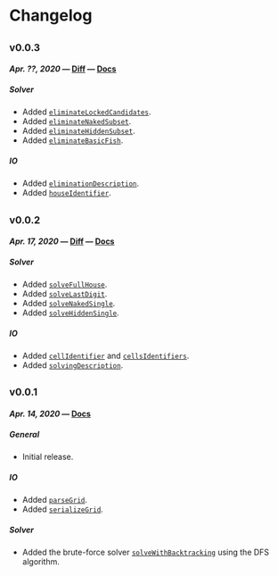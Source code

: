 # Changelog

## <sub>v0.0.3</sub>

#### _Apr. ??, 2020_ — [Diff](https://github.com/VAdri/sudoku-master/compare/v0.0.2...v0.0.3) — [Docs](https://github.com/VAdri/sudoku-master/blob/v0.0.3/doc/API.md)

##### Solver

- Added [`eliminateLockedCandidates`](https://github.com/VAdri/sudoku-master/blob/v0.0.3/doc/README.md#eliminateLockedCandidates).
- Added [`eliminateNakedSubset`](https://github.com/VAdri/sudoku-master/blob/v0.0.3/doc/README.md#eliminateNakedSubset).
- Added [`eliminateHiddenSubset`](https://github.com/VAdri/sudoku-master/blob/v0.0.3/doc/README.md#eliminateHiddenSubset).
- Added [`eliminateBasicFish`](https://github.com/VAdri/sudoku-master/blob/v0.0.3/doc/README.md#eliminateBasicFish).

##### IO

- Added [`eliminationDescription`](https://github.com/VAdri/sudoku-master/blob/v0.0.3/doc/API.md#eliminationDescription).
- Added [`houseIdentifier`](https://github.com/VAdri/sudoku-master/blob/v0.0.3/doc/API.md#houseIdentifier).

## <sub>v0.0.2</sub>

#### _Apr. 17, 2020_ — [Diff](https://github.com/VAdri/sudoku-master/compare/v0.0.1...v0.0.2) — [Docs](https://github.com/VAdri/sudoku-master/blob/v0.0.2/doc/API.md)

##### Solver

- Added [`solveFullHouse`](https://github.com/VAdri/sudoku-master/blob/v0.0.2/doc/README.md#solveFullHouse).
- Added [`solveLastDigit`](https://github.com/VAdri/sudoku-master/blob/v0.0.2/doc/README.md#solveLastDigit).
- Added [`solveNakedSingle`](https://github.com/VAdri/sudoku-master/blob/v0.0.2/doc/README.md#solveNakedSingle).
- Added [`solveHiddenSingle`](https://github.com/VAdri/sudoku-master/blob/v0.0.2/doc/README.md#solveHiddenSingle).

##### IO

- Added [`cellIdentifier`](https://github.com/VAdri/sudoku-master/blob/v0.0.2/doc/API.md#cellIdentifier)
  and [`cellsIdentifiers`](https://github.com/VAdri/sudoku-master/blob/v0.0.2/doc/API.md#cellsIdentifiers).
- Added [`solvingDescription`](https://github.com/VAdri/sudoku-master/blob/v0.0.2/doc/API.md#solvingDescription).

## <sub>v0.0.1</sub>

#### _Apr. 14, 2020_ — [Docs](https://github.com/VAdri/sudoku-master/blob/v0.0.1/doc/API.md)

##### General

- Initial release.

##### IO

- Added [`parseGrid`](https://github.com/VAdri/sudoku-master/blob/v0.0.1/doc/API.md#parsegrid).
- Added [`serializeGrid`](https://github.com/VAdri/sudoku-master/blob/v0.0.1/doc/API.md#serializeGrid).

##### Solver

- Added the brute-force solver [`solveWithBacktracking`](https://github.com/VAdri/sudoku-master/blob/v0.0.1/doc/API.md#serializeGrid) using the DFS algorithm.
